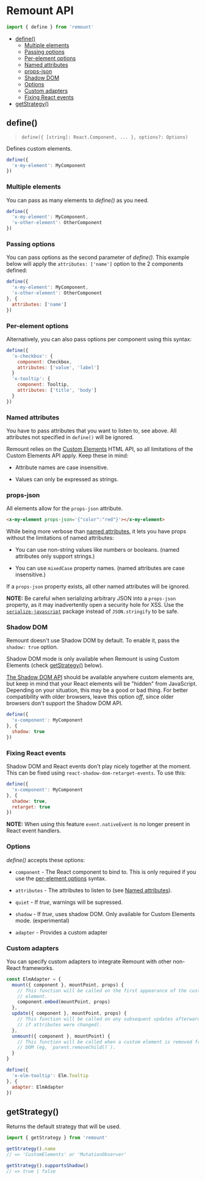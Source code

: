# Remount API

```js
import { define } from 'remount'
```

<!-- TOC depthFrom:2 depthTo:6 withLinks:1 updateOnSave:0 orderedList:0 -->

- [define()](#define)
  - [Multiple elements](#multiple-elements)
  - [Passing options](#passing-options)
  - [Per-element options](#per-element-options)
  - [Named attributes](#named-attributes)
  - [props-json](#props-json)
  - [Shadow DOM](#shadow-dom)
  - [Options](#options)
  - [Custom adapters](#custom-adapters)
  - [Fixing React events](#fixing-react-events)
- [getStrategy()](#getstrategy)

<!-- /TOC -->

## define()

> `define({ [string]: React.Component, ... }, options?: Options)`

Defines custom elements.

```js
define({
  'x-my-element': MyComponent
})
```

### Multiple elements

You can pass as many elements to _define()_ as you need.

```js
define({
  'x-my-element': MyComponent,
  'x-other-element': OtherComponent
})
```

### Passing options

You can pass options as the second parameter of _define()_. This example below will apply the `attributes: ['name']` option to the 2 components defined:

```js
define({
  'x-my-element': MyComponent,
  'x-other-element': OtherComponent
}, {
  attributes: ['name']
})
```

### Per-element options

Alternatively, you can also pass options per component using this syntax:

```js
define({
  'x-checkbox': {
    component: Checkbox,
    attributes: ['value', 'label']
  }
  'x-tooltip': {
    component: Tooltip,
    attributes: ['title', 'body']
  }
})
```

### Named attributes

You have to pass attributes that you want to listen to, see above. All attributes not specified in `define()` will be ignored.

Remount relies on the [Custom Elements](https://developer.mozilla.org/en-US/docs/Web/Web_Components/Using_custom_elements) HTML API, so all limitations of the Custom Elements API apply. Keep these in mind:

- Attribute names are case insensitive.

- Values can only be expressed as strings.

### props-json

All elements allow for the `props-json` attribute.

```html
<x-my-element props-json='{"color":"red"}'></x-my-element>
```

While being more verbose than [named attributes](#named-attributes), it lets you have props without the limitations of named attributes:

- You can use non-string values like numbers or booleans. (named attributes only support strings.)

- You can use `mixedCase` property names. (named attributes are case insensitive.)

If a `props-json` property exists, all other named attributes will be ignored.

**NOTE:** Be careful when serializing arbitrary JSON into a `props-json` property, as it may inadvertently open a security hole for XSS. Use the [`serialize-javascript`](https://github.com/yahoo/serialize-javascript) package instead of `JSON.stringify` to be safe.

### Shadow DOM

Remount doesn't use Shadow DOM by default. To enable it, pass the `shadow: true` option.

Shadow DOM mode is only available when Remount is using Custom Elements (check [getStrategy()] below).

[The Shadow DOM API](https://developer.mozilla.org/en-US/docs/Web/Web_Components/Using_shadow_DOM) should be available anywhere custom elements are, but keep in mind that your React elements will be "hidden" from JavaScript. Depending on your situation, this may be a good or bad thing. For better compatibility with older browsers, leave this option _off_, since older browsers don't support the Shadow DOM API.

```js
define({
  'x-component': MyComponent
}, {
  shadow: true
})
```

### Fixing React events

Shadow DOM and React events don't play nicely together at the moment. This can be fixed using `react-shadow-dom-retarget-events`. To use this:

```js
define({
  'x-component': MyComponent
}, {
  shadow: true,
  retarget: true
})
```

**NOTE:** When using this feature `event.nativeEvent` is no longer present in React event handlers.

[getstrategy()]: #getstrategy

### Options

_define()_ accepts these options:

- `component` - The React component to bind to. This is only required if you use the [per-element options](#per-element-options) syntax.

- `attributes` - The attributes to listen to (see [Named attributes](#named-attributes)).

- `quiet` - If _true_, warnings will be supressed.

- `shadow` - If _true_, uses shadow DOM. Only available for Custom Elements mode. (experimental)

- `adapter` - Provides a custom adapter

### Custom adapters

You can specify custom adapters to integrate Remount with other non-React frameworks.

```js
const ElmAdapter = {
  mount({ component }, mountPoint, props) {
    // This function will be called on the first appearance of the custom
    // element.
    component.embed(mountPoint, props)
  },
  update({ component }, mountPoint, props) {
    // This function will be called on any subsequent updates afterwards (ie,
    // if attributes were changed).
  },
  unmount({ component }, mountPoint) {
    // This function will be called when a custom element is removed from the
    // DOM (eg, `parent.removeChild()`).
  }
}
```

```js
define({
  'x-elm-tooltip': Elm.Tooltip
}, {
  adapter: ElmAdapter
})
```

## getStrategy()

Returns the default strategy that will be used.

```js
import { getStrategy } from 'remount'
```

```js
getStrategy().name
// => 'CustomElements' or 'MutationObserver'

getStrategy().supportsShadow()
// => true | false
```
